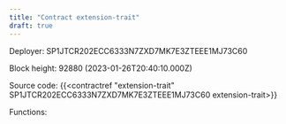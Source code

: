 ```yaml
---
title: "Contract extension-trait"
draft: true
---
```

Deployer: SP1JTCR202ECC6333N7ZXD7MK7E3ZTEEE1MJ73C60


 



Block height: 92880 (2023-01-26T20:40:10.000Z)

Source code: {{<contractref "extension-trait" SP1JTCR202ECC6333N7ZXD7MK7E3ZTEEE1MJ73C60 extension-trait>}}

Functions:



